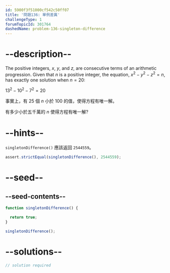 ```yaml
---
id: 5900f3f51000cf542c50ff07
title: '問題136: 單例差異'
challengeType: 1
forumTopicId: 301764
dashedName: problem-136-singleton-difference
---
```


# --description--

The positive integers, $x$, $y$, and $z$, are consecutive terms of an arithmetic progression. Given that $n$ is a positive integer, the equation, $x^2 − y^2 − z^2 = n$, has exactly one solution when $n = 20$:

$13^2 − 10^2 − 7^2 = 20$

事實上，有 25 個 $n$ 小於 100 的值，使得方程有唯一解。

有多少小於五千萬的 $n$ 使得方程有唯一解?

# --hints--

`singletonDifference()` 應該返回 `2544559`。

```js
assert.strictEqual(singletonDifference(), 2544559);
```

# --seed--

## --seed-contents--

```js
function singletonDifference() {

  return true;
}

singletonDifference();
```

# --solutions--

```js
// solution required
```
